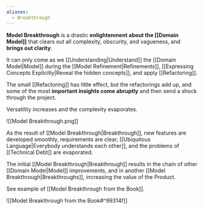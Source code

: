 ```yaml
---
aliases:
  - Breakthrough
---
```

**Model Breakthrough** is a drastic **enlightenment about the [[Domain Model]]** that clears out all complexity, obscurity, and vagueness, and **brings out clarity**. 

It can only come as we [[Understanding|Understand]] the [[Domain Model|Model]] during the [[Model Refinement|Refinements]], [[Expressing Concepts Explicitly|Reveal the hidden concepts]], and apply [[Refactoring]].

The small [[Refactoring]] has little effect, but the refactorings add up, and some of the most **important insights come abruptly** and then send a shock through the project. 

Versatility increases and the complexity evaporates. 

![[Model Breakthrough.png]]

As the result of [[Model Breakthrough|Breakthrough]], new features are developed smoothly, requirements are clear, [[Ubiquitous Language|Everybody understands each other]], and the problems of [[Technical Debt]] are evaporated.

The initial [[Model Breakthrough|Breakthrough]] results in the chain of other [[Domain Model|Model]] improvements, and in another [[Model Breakthrough|Breakthroughs]], increasing the value of the Product.

See example of [[Model Breakthrough from the Book]].

![[Model Breakthrough from the Book#^99314f]]
